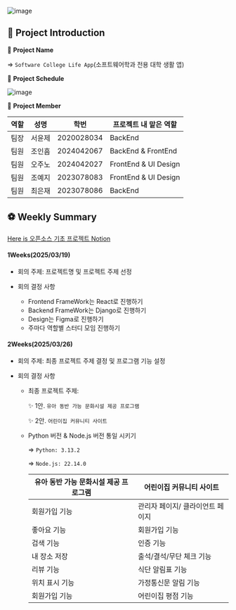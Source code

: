![image](https://github.com/user-attachments/assets/f64aa97a-d808-4972-af8f-8b1ec3837b98)

## 🏀 Project Introduction

📌 **Project Name**

=> `Software College Life App`(소프트웨어학과 전용 대학 생활 앱)

📌 **Project Schedule**

![image](https://github.com/user-attachments/assets/70aec225-f62e-4a87-9b82-895871979d1e)

📌 **Project Member**

|  역할  |  성명  |   학번  |  프로젝트 내 맡은 역할  |
|--------|--------|---------|------------------------|
|  팀장  |  서윤제 | 2020028034 |   BackEnd           |
|  팀원  |  조인흠 | 2024042067 |   BackEnd & FrontEnd     |
|  팀원  |  오주노 | 2024042027 |   FrontEnd & UI Design   |
|  팀원  |  조예지 | 2023078083 |   FrontEnd & UI Design   |
|  팀원  |  최은재 | 2023078086 |   BackEnd           |


## ⚽ Weekly Summary

[Here is 오픈소스 기초 프로젝트 Notion](https://www.notion.so/1b4ee048c98f80bdbabee8e7aa3b08e4)

#### 1Weeks(2025/03/19)

- 회의 주제: 프로젝트명 및 프로젝트 주제 선정

- 회의 결정 사항
  - Frontend FrameWork는 React로 진행하기
  - Backend FrameWork는 Django로 진행하기
  - Design는 Figma로 진행하기
  - 주마다 역할별 스터디 모임 진행하기
 
#### 2Weeks(2025/03/26)

- 회의 주제: 최종 프로젝트 주제 결정 및 프로그램 기능 설정 

- 회의 결정 사항
  - 최종 프로젝트 주제:
    
    ✨ 1안. `유아 동반 가능 문화시설 제공 프로그램`
    
    ✨ 2안. `어린이집 커뮤니티 사이트`
    
  - Python 버전 & Node.js 버전 통일 시키기
    
    => `Python: 3.13.2`
    
    => `Node.js: 22.14.0`

    |    유아 동반 가능 문화시설 제공 프로그램 |   어린이집 커뮤니티 사이트   |
    |----------------------------------------|-----------------------------|
    |            회원가입 기능                |           관리자 페이지/ 클라이언트 페이지   |
    |            좋아요 기능                  |           회원가입 기능              |
    |            검색 기능                    |           인증 기능                  |
    |            내 장소 저장                 |           출석/결석/무단 체크 기능    |
    |            리뷰 기능                    |           식단 알림표 기능           |
    |            위치 표시 기능               |           가정통신문 알림 기능       |
    |            회원가입 기능                |           어린이집 평점 기능         |
  
